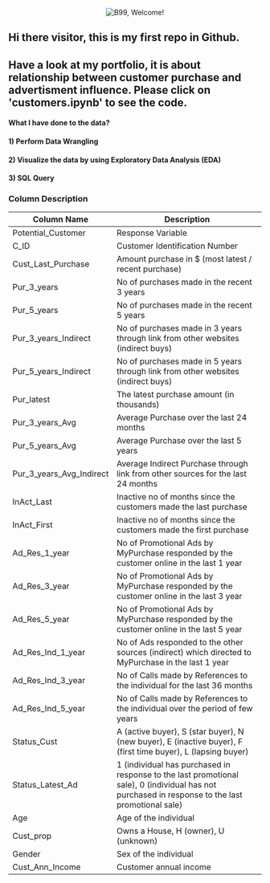 <p align="center">
  <img src="https://media.giphy.com/media/XD9o33QG9BoMis7iM4/giphy.gif?cid=ecf05e47847xcq86mbxvonn91ocs7pwl68vug92k6k730vru&rid=giphy.gif&ct=g" alt="B99, Welcome!"/>
</p>


## Hi there visitor, this is my first repo in Github.
## Have a look at my portfolio, it is about relationship between customer purchase and advertisment influence. Please click on 'customers.ipynb' to see the code.
#### What I have done to the data?
#### 1) Perform Data Wrangling
#### 2) Visualize the data by using Exploratory Data Analysis (EDA)
#### 3) SQL Query

### Column Description
| Column Name | Description |
| --- | --- |
| Potential_Customer | Response Variable |
| C_ID | Customer Identification Number |
| Cust_Last_Purchase | Amount purchase in $ (most latest / recent purchase) |
| Pur_3_years | No of purchases made in the recent 3 years |
| Pur_5_years | No of purchases made in the recent 5 years |
| Pur_3_years_Indirect | No of purchases made in 3 years through link from other websites (indirect buys) |
| Pur_5_years_Indirect | No of purchases made in 5 years through link from other websites (indirect buys) |
| Pur_latest | The latest purchase amount (in thousands) |
| Pur_3_years_Avg | Average Purchase over the last 24 months |
| Pur_5_years_Avg | Average Purchase over the last 5 years |
| Pur_3_years_Avg_Indirect | Average Indirect Purchase through link from other sources for the last 24 months |
| InAct_Last | Inactive no of months since the customers made the last purchase |
| InAct_First | Inactive no of months since the customers made the first purchase |
| Ad_Res_1_year | No of Promotional Ads by MyPurchase responded by the customer online in the last 1 year |
| Ad_Res_3_year | No of Promotional Ads by MyPurchase responded by the customer online in the last 3 year |
| Ad_Res_5_year | No of Promotional Ads by MyPurchase responded by the customer online in the last 5 year |
| Ad_Res_Ind_1_year | No of Ads responded to the other sources (indirect) which directed to MyPurchase in the last 1 year |
| Ad_Res_Ind_3_year | No of Calls made by References to the individual for the last 36 months |
| Ad_Res_Ind_5_year | No of Calls made by References to the individual over the period of few years |
| Status_Cust | A (active buyer), S (star buyer), N (new buyer), E (inactive buyer), F (first time buyer), L (lapsing buyer) |
| Status_Latest_Ad | 1 (individual has purchased in response to the last promotional sale), 0 (individual has not purchased in response to the last promotional sale)|
| Age | Age of the individual |
| Cust_prop | Owns a House, H (owner), U (unknown) |
| Gender | Sex of the individual |
| Cust_Ann_Income | Customer annual income |
